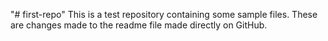 "# first-repo" 
This is a test repository containing some sample files.
These are changes made to the readme file made directly on GitHub.
